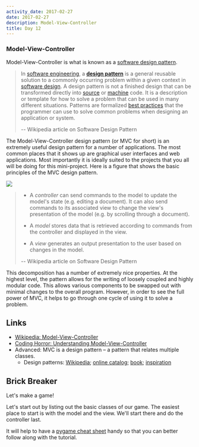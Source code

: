 ```yaml
---
activity_date: 2017-02-27
date: 2017-02-27
description: Model-View-Controller
title: Day 12
---
```


### Model-View-Controller

Model-View-Controller is what is known as a [software design
pattern](https://en.wikipedia.org/wiki/Software_design_pattern).


> In [software engineering](https://en.wikipedia.org/wiki/Software_engineering), a **[design
pattern](https://en.wikipedia.org/wiki/Design_pattern "Design pattern")**  is
a general reusable solution to a commonly occurring problem within a given
context in [software design](https://en.wikipedia.org/wiki/Software_design). A design pattern is not a finished design that can be
transformed directly into [source](https://en.wikipedia.org/wiki/Source_code) or [machine](https://en.wikipedia.org/wiki/Machine_code) code. It is a description or template for how to solve a
problem that can be used in many different situations. Patterns are formalized
[best practices](https://en.wikipedia.org/wiki/Best_practice)
that the programmer can use to solve common problems when designing an
application or system.
>
> \-- Wikipedia article on Software Design Pattern

The Model-View-Controller design pattern (or MVC for short) is an extremely
useful design pattern for a number of applications. The most common places
that it shows up are graphical user interfaces and web applications. Most
importantly it is ideally suited to the projects that you all will be doing
for this mini-project. Here is a figure that shows the basic principles of the
MVC design pattern.

[![](https://upload.wikimedia.org/wikipedia/commons/thumb/a/a0/MVC-Process.svg/500px-MVC-Process.svg.png)](https://upload.wikimedia.org/wikipedia/commons/thumb/a/a0/MVC-Process.svg/500px-MVC-Process.svg.png)

> * A _controller_ can send commands to the model to update the model's state
(e.g. editing a document). It can also send commands to its associated view to
change the view's presentation of the model (e.g. by scrolling through a
document).
>
> * A _model_ stores data that is retrieved according to commands from the
controller and displayed in the view.
>
> * A _view_ generates an output presentation to the user based on changes in
the model.
>
> \-- Wikipedia article on Software Design Pattern

This decomposition has a number of extremely nice properties. At the highest
level, the pattern allows for the writing of loosely coupled and highly
modular code. This allows various components to be swapped out with minimal
changes to the overall program. However, in order to see the full power of
MVC, it helps to go through one cycle of using it to solve a problem.

## Links

* [Wikipedia: Model-View-Controller](https://en.wikipedia.org/wiki/Model–view–controller)
* [Coding Horror: Understanding Model-View-Controller](https://blog.codinghorror.com/understanding-model-view-controller/)
* Advanced: MVC is a design pattern – a pattern that relates multiple classes.
    * Design patterns: [Wikipedia](http://www.oodesign.com/); [online catalog](http://www.oodesign.com/); [book](https://en.wikipedia.org/wiki/Design_Patterns); [inspiration](https://en.wikipedia.org/wiki/Pattern_(architecture))

## Brick Breaker

Let's make a game!

Let's start out by listing out the basic classes of our game. The easiest
place to start is with the model and the view. We'll start there and do the
controller last.

It will help to have a [pygame cheat
sheet](http://inventwithpython.com/blogstatic/pygamecheatsheet.png?27f655)
handy so that you can better follow along with the tutorial.
